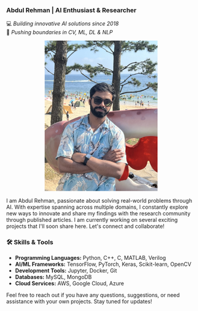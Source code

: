 
### Abdul Rehman | AI Enthusiast & Researcher

💻 *Building innovative AI solutions since 2018*  
🚀 *Pushing boundaries in CV, ML, DL & NLP*

<p align="center">
  <img src="mine.jpg" alt="Alt Text" width="300"/>
</p>


I am Abdul Rehman, passionate about solving real-world problems through AI. With expertise spanning across multiple domains, I constantly explore new ways to innovate and share my findings with the research community through published articles. I am currently working on several exciting projects that I'll soon share here. Let's connect and collaborate!

### 🛠️ Skills & Tools

- **Programming Languages:** Python, C++, C, MATLAB, Verilog
- **AI/ML Frameworks:** TensorFlow, PyTorch, Keras, Scikit-learn, OpenCV
- **Development Tools:** Jupyter, Docker, Git
- **Databases:** MySQL, MongoDB
- **Cloud Services:** AWS, Google Cloud, Azure

Feel free to reach out if you have any questions, suggestions, or need assistance with your own projects. Stay tuned for updates!


